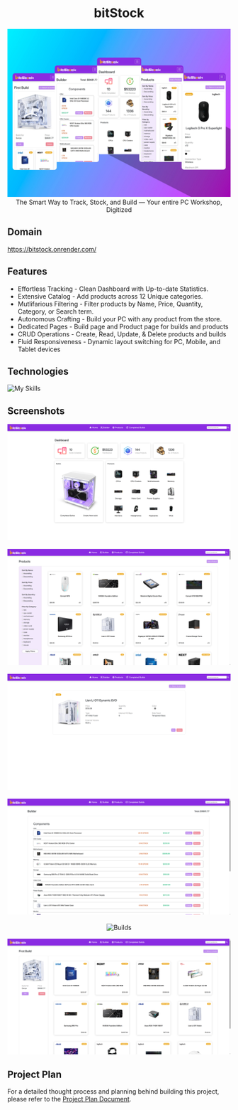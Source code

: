 <h1 align='center'>bitStock</h1>

<div align="center">
   <img width=auto height=auto src="./public/output-mobile-3.jpg" alt="output collage">
</div>

<div align='center'>The Smart Way to Track, Stock, and Build — Your entire PC Workshop, Digitized</div>

## Domain

https://bitstock.onrender.com/

## Features

- Effortless Tracking - Clean Dashboard with Up-to-date Statistics.
- Extensive Catalog - Add products across 12 Unique categories.
- Mutlifarious Filtering - Filter products by Name, Price, Quantity, Category, or Search term.
- Autonomous Crafting - Build your PC with any product from the store.
- Dedicated Pages - Build page and Product page for builds and products
- CRUD Operations - Create, Read, Update, & Delete products and builds
- Fluid Responsiveness - Dynamic layout switching for PC, Mobile, and Tablet devices

## Technologies

![My Skills](https://go-skill-icons.vercel.app/api/icons?i=js,nodejs,express,postgres,bootstrap,html,css&theme=dark)

## Screenshots

<div align="center">
   <img width=auto height=auto src="./public/output-pc-1.png" alt="Home">
   <br>
   <br>
   <img width=auto height=auto src="./public/output-pc-2.png" alt="Products">
   <br>
   <br>
   <img width=auto height=auto src="./public/output-pc-3.png" alt="Product page">
   <br>
   <br>
   <img width=auto height=auto src="./public/output-pc-4.png" alt="Builder">
   <br>
   <br>
   <img width=auto height=auto src="./public/output-pc-5.png" alt="Builds">
   <br>
   <br>
   <img width=auto height=auto src="./public/output-pc-6.png" alt="Build page">
</div>

## Project Plan

For a detailed thought process and planning behind building this project, please refer to the [Project Plan Document](./public/project-plan.md).
